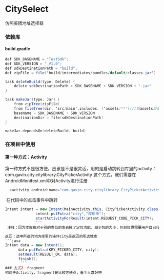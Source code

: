 # CitySelect
仿照美团地址选择器


### 依赖库

#### build.gradle
```java
def SDK_BASENAME = "TestSdk";
def SDK_VERSION = "_V1.0";
def sdkDestinationPath = "build";
def zipFile = file('build/intermediates/bundles/default/classes.jar')

task deleteBuild(type: Delete) {
    delete sdkDestinationPath + SDK_BASENAME + SDK_VERSION + ".jar"
}

task makeJar(type: Jar) {
    from zipTree(zipFile)
    from fileTree(dir: 'src/main',includes: ['assets/**'])//将assets目录打入jar包
    baseName = SDK_BASENAME + SDK_VERSION
    destinationDir = file(sdkDestinationPath)
}

makeJar.dependsOn(deleteBuild, build)
```
### 在项目中使用
#### 第一种方式：Activity

第一种方式不是很方便，应该是不是很灵活，用的是启动跳转到库里的activity：com.gavin.city.citylibrary.CityPickerActivity
这个方式，我们需要在AndroidMenifest.xml中对Activity进行注册
```java
  <activity android:name="com.gavin.city.citylibrary.CityPickerActivity"/>
  ```
  在代码中的点击事件中跳转
  ```java
  Intent intent = new Intent(MainActivity.this, CityPickerActivity.class);
                intent.putExtra("city","深圳市");
                startActivityForResult(intent,REQUEST_CODE_PICK_CITY);
                ```
 注释：因为本库相对于别的类似的库去掉了定位功能，减少包的大小，但前位置需要用户自己传入 intent.putExtra("city","深圳市");
 
 返回：选中所选的地方库里的操作city是返回的所选城市
 ```java
 Intent data = new Intent();
        data.putExtra(KEY_PICKED_CITY, city);
        setResult(RESULT_OK, data);
        finish();
        ```
### 方式2：fragment
相对于Activity，fragment是比较方便点，看个人喜好吧
